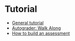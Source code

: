 # Tutorial

  * [General tutorial](https://github.com/tatpongkatanyukul/Autolab/blob/main/tutorial/tutorial.md)
  * [Autograder: Walk Along](https://github.com/tatpongkatanyukul/Autolab/blob/main/tutorial/walkalong.md)
  * [How to build an assessment](https://github.com/tatpongkatanyukul/Autolab/blob/main/tutorial/build_assessment.md)

